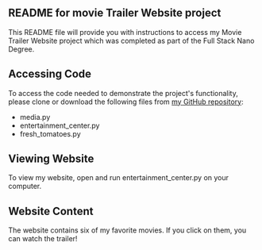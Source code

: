 ## README for movie Trailer Website project

This README file will provide you with instructions to access my Movie Trailer Website project which was completed as part of the Full Stack Nano Degree.

## Accessing Code

To access the code needed to demonstrate the project's functionality, please clone or download the following files from [my GitHub repository](https://github.com/brittonashford/Master):
- media.py
- entertainment_center.py
- fresh_tomatoes.py

## Viewing Website

To view my website, open and run entertainment_center.py on your computer. 

## Website Content

The website contains six of my favorite movies. If you click on them, you can watch the trailer!
